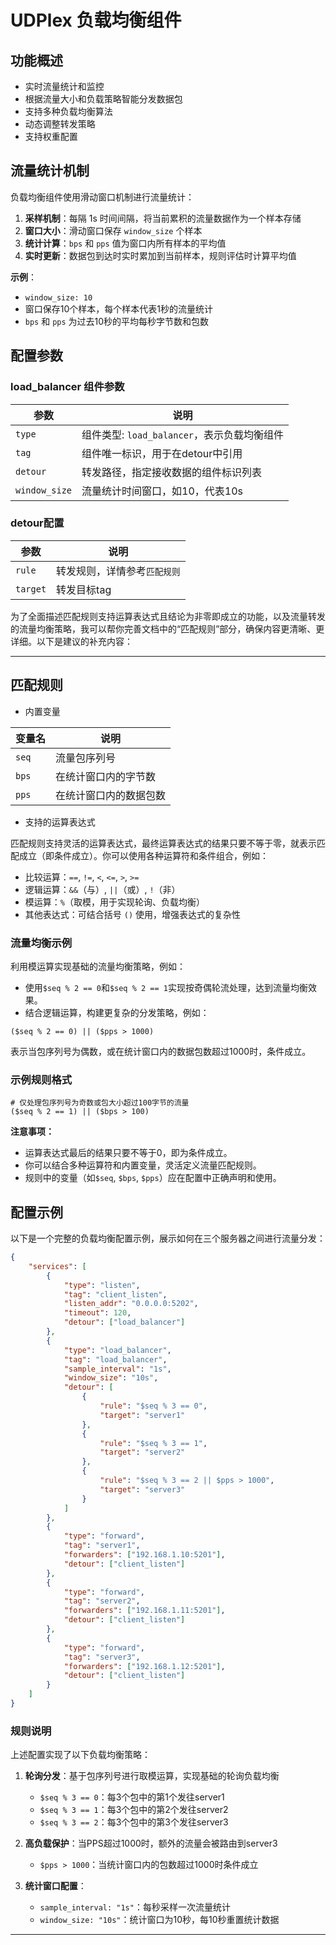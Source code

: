 # UDPlex 负载均衡组件

## 功能概述
- 实时流量统计和监控
- 根据流量大小和负载策略智能分发数据包
- 支持多种负载均衡算法
- 动态调整转发策略
- 支持权重配置

## 流量统计机制

负载均衡组件使用滑动窗口机制进行流量统计：

1. **采样机制**：每隔 1s 时间间隔，将当前累积的流量数据作为一个样本存储
2. **窗口大小**：滑动窗口保存 `window_size` 个样本
3. **统计计算**：`bps` 和 `pps` 值为窗口内所有样本的平均值
4. **实时更新**：数据包到达时实时累加到当前样本，规则评估时计算平均值

**示例**：
- `window_size: 10` 
- 窗口保存10个样本，每个样本代表1秒的流量统计
- `bps` 和 `pps` 为过去10秒的平均每秒字节数和包数

## 配置参数

### load_balancer 组件参数
| 参数 | 说明                             |
|------|--------------------------------|
| `type` | 组件类型: `load_balancer`，表示负载均衡组件 |
| `tag` | 组件唯一标识，用于在detour中引用            |
| `detour` | 转发路径，指定接收数据的组件标识列表             |
| `window_size` | 流量统计时间窗口，如10，代表10s             |


### detour配置
| 参数       | 说明              |
|----------|-----------------|
| `rule`   | 转发规则，详情参考`匹配规则` |
| `target` | 转发目标tag         |


为了全面描述匹配规则支持运算表达式且结论为非零即成立的功能，以及流量转发的流量均衡策略，我可以帮你完善文档中的“匹配规则”部分，确保内容更清晰、更详细。以下是建议的补充内容：

---

## 匹配规则

+ 内置变量

| 变量名 | 说明                                   |
|--------|----------------------------------------|
| `seq`  | 流量包序列号                           |
| `bps`  | 在统计窗口内的字节数                   |
| `pps`  | 在统计窗口内的数据包数                 |

+ 支持的运算表达式

匹配规则支持灵活的运算表达式，最终运算表达式的结果只要不等于零，就表示匹配成立（即条件成立）。你可以使用各种运算符和条件组合，例如：

- 比较运算：`==`, `!=`, `<`, `<=`, `>`, `>=`
- 逻辑运算：`&&`（与）, `||`（或）, `!`（非）
- 模运算：`%`（取模，用于实现轮询、负载均衡）
- 其他表达式：可结合括号 `()` 使用，增强表达式的复杂性

### 流量均衡示例

利用模运算实现基础的流量均衡策略，例如：

- 使用`$seq % 2 == 0`和`$seq % 2 == 1`实现按奇偶轮流处理，达到流量均衡效果。
- 结合逻辑运算，构建更复杂的分发策略，例如：

```
($seq % 2 == 0) || ($pps > 1000)
```


表示当包序列号为偶数，或在统计窗口内的数据包数超过1000时，条件成立。

### 示例规则格式

```
# 仅处理包序列号为奇数或包大小超过100字节的流量
($seq % 2 == 1) || ($bps > 100)
```


**注意事项：**
- 运算表达式最后的结果只要不等于0，即为条件成立。
- 你可以结合多种运算符和内置变量，灵活定义流量匹配规则。
- 规则中的变量（如`$seq`, `$bps`, `$pps`）应在配置中正确声明和使用。

## 配置示例

以下是一个完整的负载均衡配置示例，展示如何在三个服务器之间进行流量分发：

```json
{
    "services": [
        {
            "type": "listen",
            "tag": "client_listen",
            "listen_addr": "0.0.0.0:5202",
            "timeout": 120,
            "detour": ["load_balancer"]
        },
        {
            "type": "load_balancer",
            "tag": "load_balancer",
            "sample_interval": "1s",
            "window_size": "10s",
            "detour": [
                {
                    "rule": "$seq % 3 == 0",
                    "target": "server1"
                },
                {
                    "rule": "$seq % 3 == 1", 
                    "target": "server2"
                },
                {
                    "rule": "$seq % 3 == 2 || $pps > 1000",
                    "target": "server3"
                }
            ]
        },
        {
            "type": "forward",
            "tag": "server1",
            "forwarders": ["192.168.1.10:5201"],
            "detour": ["client_listen"]
        },
        {
            "type": "forward", 
            "tag": "server2",
            "forwarders": ["192.168.1.11:5201"],
            "detour": ["client_listen"]
        },
        {
            "type": "forward",
            "tag": "server3", 
            "forwarders": ["192.168.1.12:5201"],
            "detour": ["client_listen"]
        }
    ]
}
```

### 规则说明

上述配置实现了以下负载均衡策略：

1. **轮询分发**：基于包序列号进行取模运算，实现基础的轮询负载均衡
   - `$seq % 3 == 0`：每3个包中的第1个发往server1
   - `$seq % 3 == 1`：每3个包中的第2个发往server2
   - `$seq % 3 == 2`：每3个包中的第3个发往server3

2. **高负载保护**：当PPS超过1000时，额外的流量会被路由到server3
   - `$pps > 1000`：当统计窗口内的包数超过1000时条件成立

3. **统计窗口配置**：
   - `sample_interval: "1s"`：每秒采样一次流量统计
   - `window_size: "10s"`：统计窗口为10秒，每10秒重置统计数据

---


